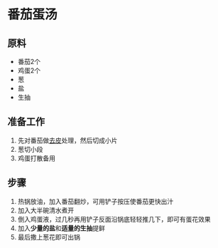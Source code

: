 # 番茄蛋汤

## 原料
- 番茄2个
- 鸡蛋2个
- 葱
- 盐
- 生抽

## 准备工作
1. 先对番茄做[去皮](../小技巧/去皮.md)处理，然后切成小片
2. 葱切小段
3. 鸡蛋打散备用

## 步骤
1. 热锅放油，加入番茄翻炒，可用铲子按压使番茄更快出汁
2. 加入大半碗清水煮开
3. 倒入鸡蛋液，过几秒再用铲子反面沿锅底轻轻推几下，即可有蛋花效果
4. 加入**少量的盐**和**适量的生抽**提鲜
5. 最后撒上葱花即可出锅